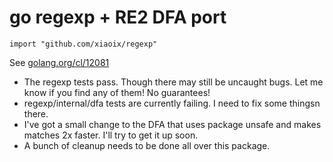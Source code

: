 # go regexp + RE2 DFA port

`import "github.com/xiaoix/regexp"`

See [golang.org/cl/12081](https://golang.org/cl/12081)

* The regexp tests pass. Though there may still be uncaught bugs.
  Let me know if you find any of them! No guarantees!
* regexp/internal/dfa tests are currently failing. I need to fix
  some thingsn there.
* I've got a small change to the DFA that uses package unsafe
  and makes matches 2x faster. I'll try to get it up soon.
* A bunch of cleanup needs to be done all over this package.
